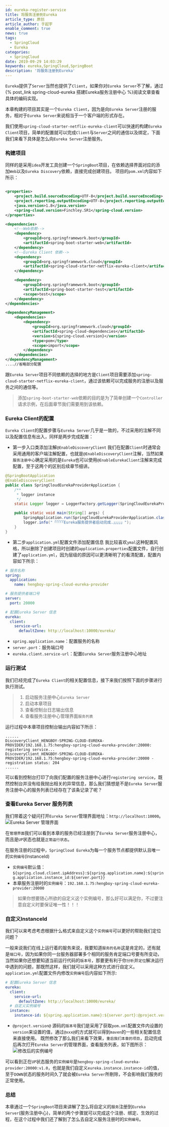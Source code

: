 ```yaml
---
id: eureka-register-service
title: 将服务注册到Eureka
article_type: 原创
article_author: 于起宇
enable_comment: true
news: true
tags:
  - SpringCloud
  - Eureka
categories:
  - SpringCloud
date: 2019-09-29 14:03:29
keywords: eureka,SpringCloud,SpringBoot
description: '将服务注册到Eureka'
---
```

`Eureka`提供了`Server`当然也提供了`Client`，如果你对`Eureka Server`不了解，通过{% post_link spring-cloud-eureka 搭建Eureka服务注册中心 %}阅读文章查看具体的编码实现。
<!--more-->
本章构建的项目其实是一个`Eureka Client`，因为是向`Eureka Server`注册的服务，相对于`Eureka Server`来说相当于一个客户端的形式存在。

我们使用`spring-cloud-starter-netflix-eureka-client`可以快速的构建`Eureka Client`项目，简单的配置就可以完成`Client`与`Server`之间的通信以及绑定，下面我们来看下具体是怎么向`Eureka Server`注册服务。

### 构建项目
同样的是采用`idea`开发工具创建一个`SpringBoot`项目，在依赖选择界面对应的添加`Web`以及`Eureka Discovery`依赖，直接完成创建项目。
项目的`pom.xml`内容如下所示：
```xml

<properties>
    <project.build.sourceEncoding>UTF-8</project.build.sourceEncoding>
    <project.reporting.outputEncoding>UTF-8</project.reporting.outputEncoding>
    <java.version>1.8</java.version>
    <spring-cloud.version>Finchley.SR1</spring-cloud.version>
</properties>

<dependencies>
    <!--Web依赖-->
    <dependency>
        <groupId>org.springframework.boot</groupId>
        <artifactId>spring-boot-starter-web</artifactId>
    </dependency>
    <!--Eureka Client 依赖-->
    <dependency>
        <groupId>org.springframework.cloud</groupId>
        <artifactId>spring-cloud-starter-netflix-eureka-client</artifactId>
    </dependency>

    <dependency>
        <groupId>org.springframework.boot</groupId>
        <artifactId>spring-boot-starter-test</artifactId>
        <scope>test</scope>
    </dependency>
</dependencies>

<dependencyManagement>
    <dependencies>
        <dependency>
            <groupId>org.springframework.cloud</groupId>
            <artifactId>spring-cloud-dependencies</artifactId>
            <version>${spring-cloud.version}</version>
            <type>pom</type>
            <scope>import</scope>
        </dependency>
    </dependencies>
</dependencyManagement>
....//省略部分配置
```
跟`Eureka Server`项目不同依赖的选择的地方是`Client`项目需要添加`spring-cloud-starter-netflix-eureka-client`，通过该依赖可以完成服务的注册以及服务之间的通信等。

> 添加`spring-boot-starter-web`依赖的目的是为了简单创建一个`Controller`请求示例，在后面章节我们需要用到该依赖。

### Eureka Client的配置
`Eureka Client`的配置步骤与`Eureka Server`几乎是一致的，不过采用的注解不同以及配置信息有出入，同样是两步完成配置：
- 第一步入口类添加注解`@EnableDiscoveryClient`
我们在配置`Client`时通常会采用通用的客户端注解配置，也就是`@EnableDiscoveryClient`注解，当然如果`服务注册中心`确定采用的是`Eureka`也可以使用`@EnableEurekaClient`注解来完成配置，至于这两个的区别后续章节细讲。
```java
@SpringBootApplication
@EnableDiscoveryClient
public class SpringCloudEurekaProviderApplication {
    /**
     * logger instance
     */
    static Logger logger = LoggerFactory.getLogger(SpringCloudEurekaProviderApplication.class);

    public static void main(String[] args) {
        SpringApplication.run(SpringCloudEurekaProviderApplication.class, args);
        logger.info("「「「「「Eureka服务提供者启动完成.」」」」」");
    }
}
```
- 第二步`application.yml`配置文件添加配置信息
我比较喜欢`ymal`这种配置风格，所以删除了创建项目时创建的`application.properties`配置文件，自行创建了`application.yml`，因为层级的原因可以更清晰明了的看清配置，配置内容如下所示：
```yaml
# 服务名称
spring:
  application:
    name: hengboy-spring-cloud-eureka-provider

# 服务提供者端口号
server:
  port: 20000

# 配置Eureka Server 信息
eureka:
  client:
    service-url:
      defaultZone: http://localhost:10000/eureka/
```
- `spring.application.name`：配置服务的名称
- `server.port`：服务端口号
- `eureka.client.service-url`：配置`Eureka Server`服务注册中心地址

### 运行测试
我们已经完成了`Eureka Client`的相关配置信息，接下来我们按照下面的步骤进行执行测试。

> 1. 启动服务注册中心`Eureka Server`
> 2. 启动本章项目
> 3. 查看控制台日志输出信息
> 4. 查看服务注册中心管理界面`服务列表`

运行过程中本章项目控制台输出内容如下所示：
```
......
DiscoveryClient_HENGBOY-SPRING-CLOUD-EUREKA-PROVIDER/192.168.1.75:hengboy-spring-cloud-eureka-provider:20000: registering service...
DiscoveryClient_HENGBOY-SPRING-CLOUD-EUREKA-PROVIDER/192.168.1.75:hengboy-spring-cloud-eureka-provider:20000 - registration status: 204
......
```
可以看到控制台打印了向我们配置的服务注册中心进行`registering service`，既然控制台并没有给我抛出相关的异常信息，那么我们猜想是不是`Eureka Server`服务注册中心的服务列表已经存在了该条记录了呢？
### 查看Eureka Server 服务列表
我们带着这个疑问打开`Eureka Server`管理界面地址：`http://localhost:10000`。
![Eureka Server 管理界面](https://upload-images.jianshu.io/upload_images/4461954-14283095fbbc3be5.png?imageMogr2/auto-orient/strip%7CimageView2/2/w/1240)

在`管理界面`我们可以看到本章的服务已经注册到了`Eureka Server`服务注册中心，而且是`UP`状态也就是`正常运行状态`。

在服务注册的过程中，`SpringCloud Eureka`为每一个服务节点都提供默认且唯一的`实例编号`(InstanceId)
- `实例编号`默认值：`${spring.cloud.client.ipAddress}:${spring.application.name}:${spring.application.instance_id:${server.port}}`
- 本章服务注册时的`实例编号`：`192.168.1.75:hengboy-spring-cloud-eureka-provider:20000`

> 如果你想要随心所欲的自定义这个实例编号，那么好可以满足你，不过要注意自定义时要保证唯一性！！！

### 自定义InstanceId

我们可以来考虑考虑根据什么格式来自定义这个`实例编号`可以更好的帮助我们定位问题？

一般来说我们在线上运行着的服务来说，我要知道`服务的名称`这是肯定的，还有就是`端口号`，因为如果你同一台服务器部署多个相同的服务肯定端口号要有所变动，当然如果你还想要知道当前运行代码的`版本号`，那要更有利于你`分析`并`定位`解决运行中遇到的问题，那既然这样，我们就可以采用这种方式进行自定义。
`application.yml`配置文件内修改`实例编号`后内容如下所示:
```yaml
# 配置Eureka Server 信息
eureka:
  client:
    service-url:
      defaultZone: http://localhost:10000/eureka/
  # 自定义实例编号
  instance:
    instance-id: ${spring.application.name}:${server.port}:@project.version@
```
- `@project.version@`
源码的`版本号`我们是采用了获取`pom.xml`配置文件内设置的`version`来设置的值，通过`@xxx@`的方式就可以得到`maven`的一些相关配置信息来直接使用。
既然修改了那么我们来看下效果，`重启我们本章的项目`，启动完成后再次打开`Eureka Server`的管理界面，查看服务列表，如下图所示：
![修改后的实例编号](https://upload-images.jianshu.io/upload_images/4461954-9d976d6e27653626.png?imageMogr2/auto-orient/strip%7CimageView2/2/w/1240)

可以看到正在`UP`状态服务的`实例编号`是`hengboy-spring-cloud-eureka-provider:20000:v1.0`，也就是我们自定义`eureka.instance.instance-id`的值，至于`DOWN`状态的服务时间久了就会被`Eureka Server`所剔除，不会影响我们服务的正常使用。
### 总结
本章通过一个`SpringBoot`项目来讲解了怎么将自定义的`服务`注册到`Eureka Server`(服务注册中心)，简单的两个步骤就可以完成这个注册、绑定、生效的过程，在这个过程中我们还了解到了怎么去自定义服务注册时的`实例编号`。